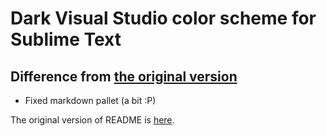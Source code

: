 Dark Visual Studio color scheme for Sublime Text
================================================

## Difference from [the original version](https://github.com/nikeee/visual-studio-dark)

* Fixed markdown pallet (a bit :P)

The original version of README is [here](https://github.com/Charo-IT/visual-studio-dark/blob/master/README_original.md).